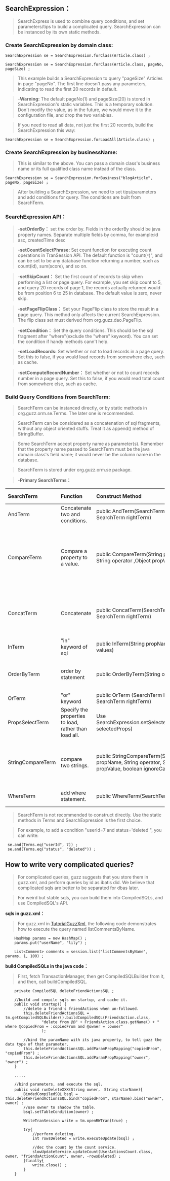 ## SearchExpression： ##

> SearchExpress is used to combine query conditions, and set parameters/tips to build a complicated query. SearchExpression can be instanced by its own static methods.

### Create SearchExpression by domain class: ###

```
SearchExpression se = SearchExpression.forClass(Article.class) ;

SearchExpression se = SearchExpression.forClass(Article.class, pageNo, pageSize) ;

```

> This example builds a SearchExpression to query "pageSize" Articles in page "pageNo". The first line doesn't pass any parameters, indicating to read the first 20 records in default.

> -**Warning:** The default pageNo(1) and pageSize(20) is stored in SearchExpression's static variables. This is a temporary solution. Don't modify the value, as in the future, we would move it to the configuration file, and drop the two variables.

> If you need to read all data, not just the first 20 records, build the SearchExpression this way:

```
SearchExpression se = SearchExpression.forLoadAll(Article.class) ;
```

### Create SearchExpression by businessName: ###

> This is similar to the above. You can pass a domain class's business name or its full qualified class name instead of the class.

```
SearchExpression se = SearchExpression.forBusiness("blogArticle", pageNo, pageSize) ;
```

> After building a SearchExpression, we need to set tips/parameters and add conditions for query. The conditions are built from SearchTerm.

### SearchExpression API： ###

> -**setOrderBy：**
> set the order by. Fields in the orderBy should be java property names. Separate multiple fields by comma, for example:id asc, createdTime desc

> -**setCountSelectPhrase:**
> Set count function for executing count operations in TranSession API. The default function is "count(`*`)", and can be set to be any database function returning a number, such as count(id), sum(score), and so on.

> -**setSkipCount：**
> Set the first count of records to skip when performing a list or page query. For example, you set skip count to 5, and query 20 records of page 1, the records actually returned would be from position 6 to 25 in database. The default value is zero, never skip.

> -**setPageFlipClass：**
> Set your PageFlip class to store the result in a page query. This method only affects the current SearchExpression. The flip class set must derived from org.guzz.dao.PageFlip.

> -**setCondition：**
> Set the query conditions. This should be the sql fragment after "where"(exclude the "where" keyword). You can set the condition if handy methods cann't help.

> -**setLoadRecords:**
> Set whether or not to load records in a page query. Set this to false, if you would load records from somewhere else, such as cache.

> -**setComputeRecordNumber：**
> Set whether or not to count records number in a page query. Set this to false, if you would read total count from somewhere else, such as cache.

### Build Query Conditions from SearchTerm: ###

> SearchTerm can be instanced directly, or by static methods in org.guzz.orm.se.Terms. The later one is recommended.

> SearchTerm can be considered as a concatenation of sql fragments, without any object oriented stuffs. Treat it as append() method of StringBuffer.

> Some SearchTerm accept property name as parameter(s). Remember that the property name passed to SearchTerm must be the java domain class's field name; it would never be the column name in the database.

> SearchTerm is stored under org.guzz.orm.se package.

> -**Primary SearchTerms：**

| **SearchTerm**  | **Function**  | **Construct Method** | **Construct Parameters** |
|:----------------|:--------------|:---------------------|:-------------------------|
| AndTerm         | Concatenate two and conditions. | public AndTerm(SearchTerm leftTerm, SearchTerm rightTerm) | two conditions to do and. |
| CompareTerm     | Compare a property to a value. | public CompareTerm(String propName, String operator ,Object propValue) | construct to: propName + operator + propValue. The available operators are defined as static variables in CompareTerm. |
| ConcatTerm      | Concatenate   | public ConcatTerm(SearchTerm leftTerm, SearchTerm rightTerm) | concatenate the two conditions together, add a whitespace between them. |
| InTerm          | "in" keyword of sql |public InTerm(String propName, List/int[.md](.md) values) | propName in values       |
| OrderByTerm     | order by statement | public OrderByTerm(String orderBy) | Separate multiple orderBys by comma.eg:id asc, title desc  |
| OrTerm          | "or" keyword  |public OrTerm (SearchTerm leftTerm, SearchTerm rightTerm) | leftTerm or rightTerm    |
| PropsSelectTerm | Specify the properties to load, rather than load all. | Use SearchExpression.setSelectedProps(String selectedProps) |eg: "id, name"            |
| StringCompareTerm | compare two strings. | public StringCompareTerm(String propName, String operator, String propValue, boolean ignoreCase) | support "like" keyword, and ignore case(add low(xxx) function in query). |
| WhereTerm       | add where statement. | public WhereTerm(SearchTerm condition) | set where statement. private API. |

> SearchTerm is not recommended to construct directly. Use the static methods in Terms and SearchExpression is the first choice.

> For example, to add a condition "userId=7 and status='deleted'", you can write:
```
 se.and(Terms.eq("userId", 7)) ;
 se.and(Terms.eq("status", "deleted")) ;
```

## How to write very complicated queries? ##

> For complicated queries, guzz suggests that you store them in guzz.xml, and perform queries by id as ibatis did. We believe that complicated sqls are better to be separated for dbas later.

> For weird but stable sqls, you can build them into CompiledSQLs, and use CompiledSQL's API.

**sqls in guzz.xml：**

> For guzz.xml in [TutorialGuzzXml](TutorialGuzzXml.md), the following code demonstrates how to execute the query named listCommentsByName.

```
	HashMap params = new HashMap() ;
	params.put("userName", "lily") ;
	
	List<Comment> comments = session.list("listCommentsByName", params, 1, 100) ;
```

**build CompiledSQLs in the java code：**

> First, fetch TransactionManager, then get CompiledSQLBuilder from it, and then, call buildCompiledSQL.

```
 	private CompiledSQL deleteFriendActionsSQL ;
 
 	//build and compile sqls on startup, and cache it.
 	public void startup() {
		//delete a friend's friendActions when un-followed.
		this.deleteFriendActionsSQL = tm.getCompiledSQLBuilder().buildCompiledSQL(FriendsAction.class, 
				"delete from @@" + FriendsAction.class.getName() + " where @copiedFrom = :copiedFrom and @owner = :owner"
				);
				
		//bind the paramName with its java property, to tell guzz the data type of that parameter.
		this.deleteFriendActionsSQL.addParamPropMapping("copiedFrom", "copiedFrom") ;
		this.deleteFriendActionsSQL.addParamPropMapping("owner", "owner") ;
	}
	
	.....
	
	//bind parameters, and execute the sql.
	public void runDeleteXXX(String owner， String starName){
		BindedCompiledSQL bsql = this.deleteFriendActionsSQL.bind("copiedFrom", starName).bind("owner", owner) ;
		//use owner to shadow the table.
		bsql.setTableCondition(owner) ;
				
		WriteTranSession write = tm.openRWTran(true) ;
		
		try{
			//perform deleting.
			int rowsDeleted = write.executeUpdate(bsql) ;
			
			//dec the count by the count service.
			slowUpdateService.updateCount(UserActionsCount.class, owner, "friendsActionCount", owner, -rowsDeleted) ;
		}finally{
			write.close() ;
		}
 	}
 
```

